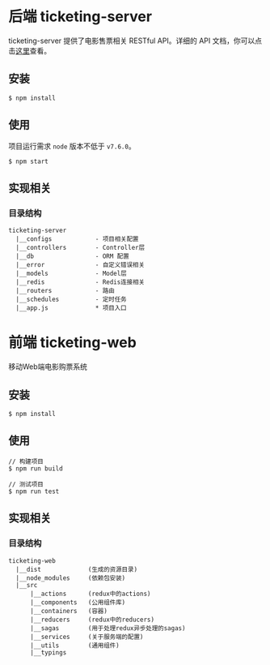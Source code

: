 # 后端 ticketing-server

ticketing-server 提供了电影售票相关 RESTful API。详细的 API 文档，你可以点击[这里](https://github.com/TicketingProject/doc/blob/master/server-docs/api.md)查看。

## 安装

```
$ npm install
```

## 使用

项目运行需求 `node` 版本不低于 `v7.6.0`。

```
$ npm start
```

## 实现相关

### 目录结构

```
ticketing-server
  |__configs            - 项目相关配置
  |__controllers        - Controller层
  |__db                 - ORM 配置
  |__error              - 自定义错误相关
  |__models             - Model层
  |__redis              - Redis连接相关
  |__routers            - 路由
  |__schedules          - 定时任务
  |__app.js             * 项目入口
```


# 前端 ticketing-web

移动Web端电影购票系统

## 安装

```
$ npm install
```

## 使用


```
// 构建项目
$ npm run build

// 测试项目
$ npm run test
```

## 实现相关

### 目录结构

```
ticketing-web
  |__dist             (生成的资源目录)
  |__node_modules     (依赖包安装)
  |__src
      |__actions      (redux中的actions)
      |__components   (公用组件库)
      |__containers   (容器)
      |__reducers     (redux中的reducers)
      |__sagas        (用于处理redux异步处理的sagas)
      |__services     (关于服务端的配置)
      |__utils        (通用组件)
      |__typings      
```
